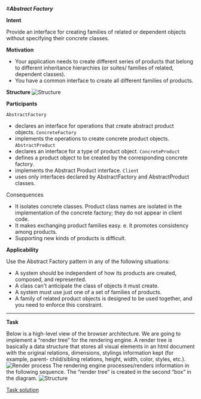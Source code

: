 #**_Abstract Factory_**

**Intent**

Provide an interface for creating families of related or dependent objects without specifying their concrete classes.

**Motivation**
- Your application needs to create different series of products that belong to different inheritance hierarchies (or suites/ families of related, dependent classes).
- You have a common interface to create all different families of products.

**Structure**
![Structure](https://upload.wikimedia.org/wikipedia/commons/thumb/9/9d/Abstract_factory_UML.svg/1354px-Abstract_factory_UML.svg.png)

**Participants**

`AbstractFactory`
- declares an interface for operations that create abstract product objects.
`ConcreteFactory`
- implements the operations to create concrete product objects.
`AbstractProduct`
- declares an interface for a type of product object.
`ConcreteProduct`
- defines a product object to be created by the corresponding concrete factory.
- implements the Abstract Product interface.
`Client`
- uses only interfaces declared by AbstractFactory and AbstractProduct classes.

Consequences
- It isolates concrete classes. Product class names are isolated in the implementation of the concrete factory; they do not appear in client code.
- It makes exchanging product families easy. e. It promotes consistency among products.
- Supporting new kinds of products is difficult.

**Applicability**

Use the Abstract Factory pattern in any of the following situations:
- A system should be independent of how its products are created, composed, and represented.
- A class can't anticipate the class of objects it must create. 
- A system must use just one of a set of families of products.
- A family of related product objects is designed to be used together, and you need to enforce this constraint.

<hr/>

**Task**

Below is a high-level view of the browser architecture. We are going to implement a “render tree” for the rendering engine. A render tree is basically a data structure that stores all visual elements in an html document with the original relations, dimensions, stylings information kept (for example, parent- child/sibling relations, height, width, color, styles, etc.).
![Render process](http://i.imgur.com/rFmvv69.png)
The rendering engine processes/renders information in the following sequence. The “render tree” is created in the second “box” in the diagram.
![Structure](http://i.imgur.com/HcFJkL1.png)

[Task solution](../composite/task)

